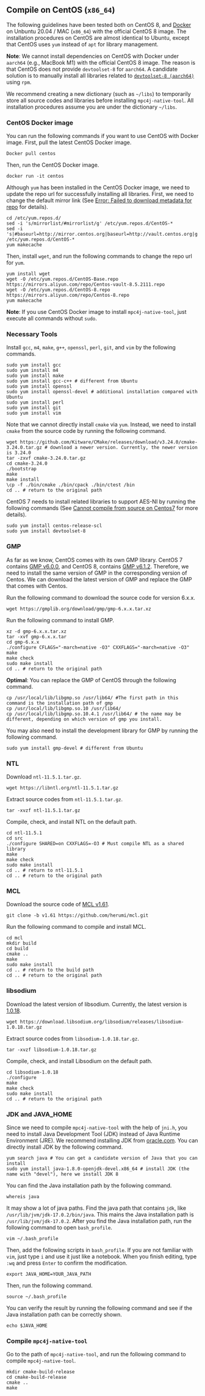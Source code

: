 ## Compile on CentOS (`x86_64`)

The following guidelines have been tested both on CentOS 8, and [Docker](https://www.docker.com/) on Unbuntu 20.04 / MAC (`x86_64`) with the official CentOS 8 image. The installation procedures on CentOS are almost identical to Ubuntu, except that CentOS uses `yum` instead of `apt` for library management.

**Note**: We cannot install dependencies on CentOS with Docker under `aarch64` (e.g., MacBook M1) with the official CentOS 8 image. The reason is that CentOS does not provide `devtoolset-8` for `aarch64`. A candidate solution is to manually install all libraries related to [`devtoolset-8 (aarch64)`](https://centos.pkgs.org/7/centos-sclo-rh-aarch64/devtoolset-8-8.1-1.el7.aarch64.rpm.html) using `rpm`. 

We recommend creating a new dictionary (such as `~/libs`) to temporarily store all source codes and libraries before installing `mpc4j-native-tool`. All installation procedures assume you are under the dictionary `~/libs`.

### CentOS Docker image

You can run the following commands if you want to use CentOS with Docker image. First, pull the latest CentOS Docker image.

```shell
Docker pull centos
```

Then, run the CentOS Docker image.

```shell
docker run -it centos
```

Although `yum` has been installed in the CentOS Docker image, we need to update the repo url for successfully installing all libraries. First, we need to change the default mirror link (See [Error: Failed to download metadata for repo](https://blog.csdn.net/weixin_43252521/article/details/124409151) for details).

```shell
cd /etc/yum.repos.d/
sed -i 's/mirrorlist/#mirrorlist/g' /etc/yum.repos.d/CentOS-*
sed -i 's|#baseurl=http://mirror.centos.org|baseurl=http://vault.centos.org|g' /etc/yum.repos.d/CentOS-*
yum makecache
```

Then, install `wget`, and run the following commands to change the repo url for `yum`.

```shell
yum install wget
wget -O /etc/yum.repos.d/CentOS-Base.repo https://mirrors.aliyun.com/repo/Centos-vault-8.5.2111.repo
wget -O /etc/yum.repos.d/CentOS-8.repo https://mirrors.aliyun.com/repo/Centos-8.repo
yum makecache
```

**Note**: If you use CentOS Docker image to install `mpc4j-native-tool`, just execute all commands without `sudo`.

### Necessary Tools

Install `gcc`, `m4`, `make`, `g++`, `openssl`, `perl`, `git`, and `vim` by the following commands.

```shell
sudo yum install gcc
sudo yum install m4
sudo yum install make
sudo yum install gcc-c++ # different from Ubuntu
sudo yum install openssl
sudo yum install openssl-devel # additional installation compared with Ubuntu
sudo yum install perl
sudo yum install git
sudo yum install vim
```

Note that we cannot directly install `cmake` via `yum`. Instead, we need to install `cmake` from the source code by running the following command.

```shell
wget https://github.com/Kitware/CMake/releases/download/v3.24.0/cmake-3.24.0.tar.gz # download a newer version. Currently, the newer version is 3.24.0
tar -zxvf cmake-3.24.0.tar.gz
cd cmake-3.24.0
./bootstrap
make
make install
\cp -f ./bin/cmake ./bin/cpack ./bin/ctest /bin
cd .. # return to the original path
```

CentOS 7 needs to install related libraries to support AES-NI by running the following commands (See [Cannot compile from source on Centos7](https://discuss.zerotier.com/t/cannot-compile-from-source-on-centos7/842) for more details).

```shell
sudo yum install centos-release-scl
sudo yum install devtoolset-8
```

### GMP

As far as we know, CentOS comes with its own GMP library. CentOS 7 contains [GMP v6.0.0](https://gmplib.org/download/gmp/gmp-6.0.0.tar.xz), and CentOS 8, contains [GMP v6.1.2](https://gmplib.org/download/gmp/gmp-6.1.2.tar.xz). Therefore, we need to install the same version of GMP in the corresponding version of Centos. We can download the latest version of GMP and replace the GMP that comes with Centos.

Run the following command to download the source code for version 6.x.x.

```shell
wget https://gmplib.org/download/gmp/gmp-6.x.x.tar.xz
```

Run the following command to install GMP.

```shell
xz -d gmp-6.x.x.tar.xz
tar -xvf gmp-6.x.x.tar
cd gmp-6.x.x
./configure CFLAGS="-march=native -O3" CXXFLAGS="-march=native -O3"
make
make check
sudo make install
cd .. # return to the original path
```

**Optimal**: You can replace the GMP of CentOS through the following command.

```shell
cp /usr/local/lib/libgmp.so /usr/lib64/ #The first path in this command is the installation path of gmp
cp /usr/local/lib/libgmp.so.10 /usr/lib64/
cp /usr/local/lib/libgmp.so.10.4.1 /usr/lib64/ # the name may be different, depending on which version of gmp you install.
```

You may also need to install the development library for GMP by running the following command.

```shell
sudo yum install gmp-devel # different from Ubuntu
```

 ### NTL

Download `ntl-11.5.1.tar.gz`.

```shell
wget https://libntl.org/ntl-11.5.1.tar.gz
```

Extract source codes from `ntl-11.5.1.tar.gz`.

```shell
tar -xvzf ntl-11.5.1.tar.gz
```

Compile, check, and install NTL on the default path.

```shell
cd ntl-11.5.1
cd src
./configure SHARED=on CXXFLAGS=-O3 # Must compile NTL as a shared library
make
make check
sudo make install
cd .. # return to ntl-11.5.1
cd .. # return to the original path
```

### MCL

Download the source code of [MCL v1.61](https://github.com/herumi/mcl/releases/tag/v1.61). 

```shell
git clone -b v1.61 https://github.com/herumi/mcl.git
```

Run the following command to compile and install MCL.

```shell
cd mcl
mkdir build
cd build
cmake ..
make
sudo make install
cd .. # return to the build path
cd .. # return to the original path
```

### libsodium

Download the latest version of libsodium. Currently, the latest version is [1.0.18](https://download.libsodium.org/libsodium/releases/libsodium-1.0.18.tar.gz).

```shell
wget https://download.libsodium.org/libsodium/releases/libsodium-1.0.18.tar.gz
```

Extract source codes from `libsodium-1.0.18.tar.gz`.

```shell
tar -xvzf libsodium-1.0.18.tar.gz
```

Compile, check, and install Libsodium on the default path.

```shell
cd libsodium-1.0.18
./configure
make
make check
sudo make install
cd .. # return to the original path
```

### JDK and JAVA_HOME

Since we need to compile `mpc4j-native-tool` with the help of `jni.h`, you need to install Java Development Tool (JDK) instead of Java Runtime Environment (JRE). We recommend installing JDK from [oracle.com](https://www.oracle.com/java/technologies/downloads/). You can directly install JDK by the following command.

```shell
yum search java # You can get a candidate version of Java that you can install
sudo yum install java-1.8.0-openjdk-devel.x86_64 # install JDK (the name with "devel"), here we install JDK 8
```

You can find the Java installation path by the following command.

```shell
whereis java
```

It may show a lot of java paths. Find the java path that contains `jdk`, like `/usr/lib/jvm/jdk-17.0.2/bin/java`. This mains the Java installation path is `/usr/lib/jvm/jdk-17.0.2`. After you find the Java installation path, run the following command to open `bash_profile`.

```shell
vim ~/.bash_profile
```

Then, add the following scripts in `bash_profile`. If you are not familiar with `vim`, just type `i` and use it just like a notebook. When you finish editing, type `:wq` and press `Enter` to confirm the modification.

```shell
export JAVA_HOME=YOUR_JAVA_PATH
```

Then, run the following command.

```shell
source ~/.bash_profile
```

You can verify the result by running the following command and see if the Java installation path can be correctly shown.

```
echo $JAVA_HOME
```

### Compile `mpc4j-native-tool`

Go to the path of `mpc4j-native-tool`, and run the following command to compile `mpc4j-native-tool`.

```shell
mkdir cmake-build-release
cd cmake-build-release
cmake ..
make
```

## 